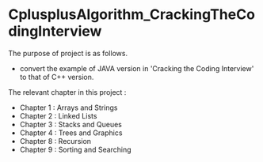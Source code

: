 # CplusplusAlgorithm_CrackingTheCodingInterview

The purpose of project is as follows.

 - convert the example of JAVA version in 'Cracking the Coding Interview' to that of C++ version.

The relevant chapter in this project :
 - Chapter 1 : Arrays and Strings
 - Chapter 2 : Linked Lists
 - Chapter 3 : Stacks and Queues
 - Chapter 4 : Trees and Graphics
 - Chapter 8 : Recursion
 - Chapter 9 : Sorting and Searching
